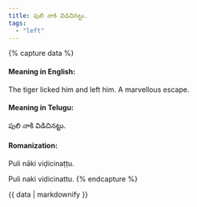 ```yaml
---
title: పులి నాకి విడిచినట్టు.
tags:
  - "left"
---
```


{% capture data %}
#### Meaning in English:
The tiger licked him and left him.
A marvellous escape.

#### Meaning in Telugu:
పులి నాకి విడిచినట్టు.

#### Romanization:
Puli nāki viḍicinaṭṭu.

Puli naki vidicinattu.
{% endcapture %}

{{ data | markdownify }}


